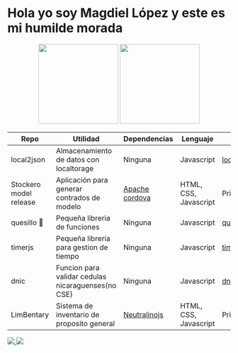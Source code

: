 # Hola yo soy Magdiel López y este es mi humilde morada

<div align="center">
  <img height="180em" src="https://github-readme-stats.vercel.app/api?username=lpmagdiel&show_icons=true&include_all_commits=true&count_private=true"/>
  <img height="180em" src="https://github-readme-stats.vercel.app/api/top-langs/?username=lpmagdiel&layout=compact&langs_count=7"/>
</div>

| Repo  | Utilidad  | Dependencias  | Lenguaje  | Ver  |
|---|---|---|---|---|
| local2json  | Almacenamiento de datos con localtorage  |  Ninguna | Javascript  |  [local2json](https://github.com/lpmagdiel/local2json) |
| Stockero model release  | Aplicación para generar contrados de modelo  | [Apache cordova](https://cordova.apache.org/docs/en/latest/)  | HTML, CSS, Javascript |  Privado |
| quesillo 🌯 | Pequeña libreria de funciones  | Ninguna  | Javascript  | [quesillojs](https://github.com/lpmagdiel/quesillo)  |
| timerjs  | Pequeña libreria para gestion de tiempo  | Ninguna  | Javascript  | [timerjs](https://github.com/lpmagdiel/timerjs)  |
| dnic  | Funcion para validar cedulas nicaraguenses(no CSE)  | Ninguna  | Javascript  | [dnicjs](https://github.com/lpmagdiel/DNI-Nicaragua)  |
| LimBentary  | Sistema de inventario de proposito general  | [Neutralinojs](https://neutralino.js.org/docs/)  | HTML, CSS, Javascript  | Privado  |


<div> 
  <a href="https://twitter.com/MagdielOmarLpez" target="_blank">
    <img src="https://img.shields.io/twitter/follow/MagdielOmarLpez?logo=twitter&style=for-the-badge" target="_blank">
  </a>
  <a href="https://github.com/lpmagdiel" target="_blank">
    <img src="https://img.shields.io/github/followers/lpmagdiel?logo=github&style=for-the-badge" target="_blank">
  </a>
</div>
